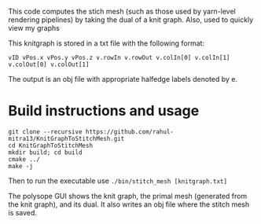 This code computes the stich mesh (such as those used by yarn-level rendering pipelines) by taking the dual of a knit graph. Also, used to quickly view my graphs

This knitgraph is stored in a txt file with the following format:

`vID vPos.x vPos.y vPos.z v.rowIn v.rowOut v.colIn[0] v.colIn[1] v.colOut[0] v.colOut[1]`

The output is an obj file with appropriate halfedge labels denoted by e. 

# Build instructions and usage

```
git clone --recursive https://github.com/rahul-mitra13/KnitGraphToStitchMesh.git
cd KnitGraphToStitchMesh 
mkdir build; cd build 
cmake ../ 
make -j
```

Then to run the executable use `./bin/stitch_mesh [knitgraph.txt]`

The polysope GUI shows the knit graph, the primal mesh (generated from the knit graph), and its dual. It also writes an obj file where the stitch mesh is saved.

